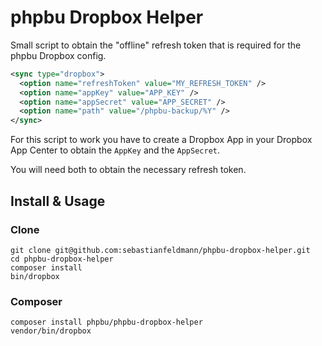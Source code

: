 # phpbu Dropbox Helper

Small script to obtain the "offline" refresh token that is
required for the phpbu Dropbox config.

```xml
<sync type="dropbox">
  <option name="refreshToken" value="MY_REFRESH_TOKEN" />
  <option name="appKey" value="APP_KEY" />
  <option name="appSecret" value="APP_SECRET" />
  <option name="path" value="/phpbu-backup/%Y" />
</sync>
```

For this script to work you have to create a Dropbox App in
your Dropbox App Center to obtain the `AppKey` and the `AppSecret`.

You will need both to obtain the necessary refresh token.

## Install & Usage

### Clone

    git clone git@github.com:sebastianfeldmann/phpbu-dropbox-helper.git
    cd phpbu-dropbox-helper
    composer install
    bin/dropbox

### Composer

    composer install phpbu/phpbu-dropbox-helper
    vendor/bin/dropbox
